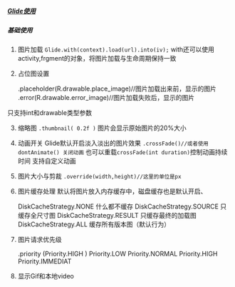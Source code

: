 ##### [Glide使用](https://www.jianshu.com/p/7ce7b02988a4)

##### 基础使用
1. 图片加载
`Glide.with(context).load(url).into(iv);`
with还可以使用activity,frgment的对象，将图片加载与生命周期保持一致

2. 占位图设置

	.placeholder(R.drawable.place_image)//图片加载出来前，显示的图片
    .error(R.drawable.error_image)//图片加载失败后，显示的图片

只支持int和drawable类型参数

3. 缩略图
`.thumbnail( 0.2f )`
图片会显示原始图片的20%大小

4. 动画开关
Glide默认开启淡入淡出的图片效果
`.crossFade()//或者使用 dontAnimate() 关闭动画`
也可以重载`crossFade(int duration)`控制动画持续时间
支持自定义动画

5. 图片大小与剪裁
`.override(width,height)//这里的单位是px`

6. 图片缓存处理
默认将图片放入内存缓存中，磁盘缓存也是默认开启、

	DiskCacheStrategy.NONE 什么都不缓存
	DiskCacheStrategy.SOURCE 只缓存全尺寸图
	DiskCacheStrategy.RESULT 只缓存最终的加载图
	DiskCacheStrategy.ALL 缓存所有版本图（默认行为）

7. 图片请求优先级

	.priority (Priority.HIGH )
	Priority.LOW
	Priority.NORMAL
	Priority.HIGH
	Priority.IMMEDIAT

8. 显示Gif和本地video